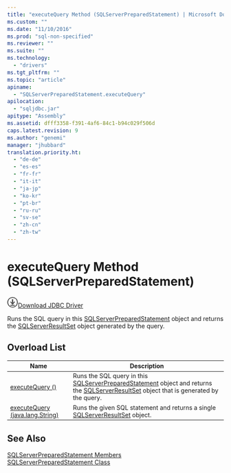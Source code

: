 ```yaml
---
title: "executeQuery Method (SQLServerPreparedStatement) | Microsoft Docs"
ms.custom: ""
ms.date: "11/10/2016"
ms.prod: "sql-non-specified"
ms.reviewer: ""
ms.suite: ""
ms.technology: 
  - "drivers"
ms.tgt_pltfrm: ""
ms.topic: "article"
apiname: 
  - "SQLServerPreparedStatement.executeQuery"
apilocation: 
  - "sqljdbc.jar"
apitype: "Assembly"
ms.assetid: dfff3358-f391-4af6-84c1-b94c029f506d
caps.latest.revision: 9
ms.author: "genemi"
manager: "jhubbard"
translation.priority.ht: 
  - "de-de"
  - "es-es"
  - "fr-fr"
  - "it-it"
  - "ja-jp"
  - "ko-kr"
  - "pt-br"
  - "ru-ru"
  - "sv-se"
  - "zh-cn"
  - "zh-tw"
---
```

# executeQuery Method (SQLServerPreparedStatement)
![Download](../../../ssdt/media/download.png)[Download JDBC Driver](http://go.microsoft.com/fwlink/?LinkId=245496)

  Runs the SQL query in this [SQLServerPreparedStatement](../../../connect/jdbc/reference/sqlserverpreparedstatement-class.md) object and returns the [SQLServerResultSet](../../../connect/jdbc/reference/sqlserverresultset-class.md) object generated by the query.  
  
## Overload List  
  
|Name|Description|  
|----------|-----------------|  
|[executeQuery ()](../../../connect/jdbc/reference/executequery-method---.md)|Runs the SQL query in this [SQLServerPreparedStatement](../../../connect/jdbc/reference/sqlserverpreparedstatement-class.md) object and returns the [SQLServerResultSet](../../../connect/jdbc/reference/sqlserverresultset-class.md) object that is generated by the query.|  
|[executeQuery (java.lang.String)](../../../connect/jdbc/reference/executequery-method--java.lang.string-.md)|Runs the given SQL statement and returns a single [SQLServerResultSet](../../../connect/jdbc/reference/sqlserverresultset-class.md) object.|  
  
## See Also  
 [SQLServerPreparedStatement Members](../../../connect/jdbc/reference/sqlserverpreparedstatement-members.md)   
 [SQLServerPreparedStatement Class](../../../connect/jdbc/reference/sqlserverpreparedstatement-class.md)  
  
  